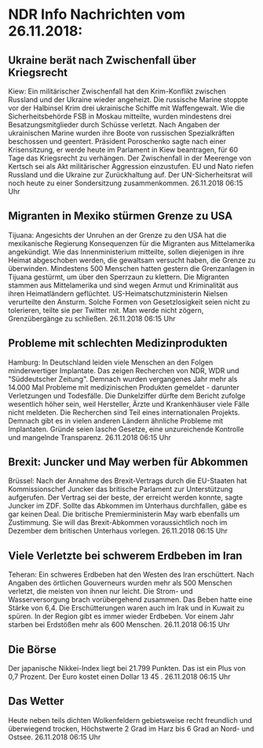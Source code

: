 # NDR Info Nachrichten vom 26.11.2018:


## Ukraine berät nach Zwischenfall über Kriegsrecht
Kiew: Ein militärischer Zwischenfall hat den Krim-Konflikt zwischen Russland und der Ukraine wieder angeheizt. Die russische Marine stoppte vor der Halbinsel Krim drei ukrainische Schiffe mit Waffengewalt. Wie die Sicherheitsbehörde FSB in Moskau mitteilte, wurden mindestens drei Besatzungsmitglieder durch Schüsse verletzt. Nach Angaben der ukrainischen Marine wurden ihre Boote von russischen Spezialkräften beschossen und geentert. Präsident Poroschenko sagte nach einer Krisensitzung, er werde heute im Parlament in Kiew beantragen, für 60 Tage das Kriegsrecht zu verhängen. Der Zwischenfall in der Meerenge von Kertsch sei als Akt militärischer Aggression einzustufen. EU und Nato riefen Russland und die Ukraine zur Zurückhaltung auf. Der UN-Sicherheitsrat will noch heute zu einer Sondersitzung zusammenkommen. 26.11.2018 06:15 Uhr 

## Migranten in Mexiko stürmen Grenze zu USA
Tijuana: Angesichts der Unruhen an der Grenze zu den USA hat die mexikanische Regierung Konsequenzen für die Migranten aus Mittelamerika angekündigt. Wie das Innenministerium mitteilte, sollen diejenigen in ihre Heimat abgeschoben werden, die gewaltsam versucht haben, die Grenze zu überwinden. Mindestens 500 Menschen hatten gestern die Grenzanlagen in Tijuana gestürmt, um über den Sperrzaun zu klettern. Die Migranten stammen aus Mittelamerika und sind wegen Armut und Kriminalität aus ihren Heimatländern geflüchtet. US-Heimatschutzministerin Nielsen verurteilte den Ansturm. Solche Formen von Gesetzlosigkeit seien nicht zu tolerieren, teilte sie per Twitter mit. Man werde nicht zögern, Grenzübergänge zu schließen. 26.11.2018 06:15 Uhr 

## Probleme mit schlechten Medizinprodukten
Hamburg: In Deutschland leiden viele Menschen an den Folgen minderwertiger Implantate. Das zeigen Recherchen von NDR, WDR und "Süddeutscher Zeitung". Demnach wurden vergangenes Jahr mehr als 14.000 Mal Probleme mit medizinischen Produkten gemeldet - darunter Verletzungen und Todesfälle. Die Dunkelziffer dürfte dem Bericht zufolge wesentlich höher sein, weil Hersteller, Ärzte und Krankenhäuser viele Fälle nicht meldeten. Die Recherchen sind Teil eines internationalen Projekts. Demnach gibt es in vielen anderen Ländern ähnliche Probleme mit Implantaten. Gründe seien lasche Gesetze, eine unzureichende Kontrolle und mangelnde Transparenz. 26.11.2018 06:15 Uhr 

## Brexit: Juncker und May werben für Abkommen
Brüssel: Nach der Annahme des Brexit-Vertrags durch die EU-Staaten hat Kommissionschef Juncker das britische Parlament zur Unterstützung aufgerufen. Der Vertrag sei der beste, der erreicht werden konnte, sagte Juncker im ZDF. Sollte das Abkommen im Unterhaus durchfallen, gäbe es gar keinen Deal. Die britische Premierministerin May warb ebenfalls um Zustimmung. Sie will das Brexit-Abkommen voraussichtlich noch im Dezember dem britischen Unterhaus vorlegen. 26.11.2018 06:15 Uhr 

## Viele Verletzte bei schwerem Erdbeben im Iran
Teheran:	          Ein schweres Erdbeben hat den Westen des Iran erschüttert. Nach Angaben des örtlichen Gouverneurs wurden mehr als 500 Menschen verletzt, die meisten von ihnen nur leicht. Die Strom- und Wasserversorgung brach vorübergehend zusammen. Das Beben hatte eine Stärke von 6,4. Die Erschütterungen waren auch im Irak und in Kuwait zu spüren. In der Region gibt es immer wieder Erdbeben. Vor einem Jahr starben bei Erdstößen mehr als 600 Menschen. 26.11.2018 06:15 Uhr 

## Die Börse
Der japanische Nikkei-Index liegt bei  21.799  Punkten. Das ist ein Plus von  0,7  Prozent. Der Euro kostet einen Dollar  13 45 . 26.11.2018 06:15 Uhr 

## Das Wetter
Heute neben teils dichten Wolkenfeldern gebietsweise recht freundlich und überwiegend trocken, Höchstwerte 2 Grad im Harz bis 6 Grad an Nord- und Ostsee. 26.11.2018 06:15 Uhr 
